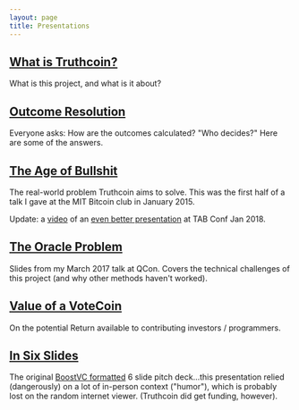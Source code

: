 ```yaml
---
layout: page
title: Presentations
---
```




## [What is Truthcoin?](what-is-truthcoin.pdf)

What is this project, and what is it about?


## [Outcome Resolution](truthcoin-outcomes.pdf)

Everyone asks: How are the outcomes calculated? "Who decides?" Here are some of the answers.

## [The Age of Bullshit](info-problems.pdf)

The real-world problem Truthcoin aims to solve. This was the first half of a talk I gave at the MIT Bitcoin club in January 2015.

Update: a [video](https://www.youtube.com/watch?v=tzaVt7uN4p4) of an [even better presentation](hm-why.pdf) at TAB Conf Jan 2018.

## [The Oracle Problem](https://www.slideshare.net/InfoQ/blockchain-the-oracle-problems)

Slides from my March 2017 talk at QCon. Covers the technical challenges of this project (and why other methods haven't worked).


## [Value of a VoteCoin](hivemind-valuable.pdf)

On the potential Return available to contributing investors / programmers.

<!--


This presentation is confusing way more people than it is helping.

## [Initial Coin Allocations](initial-coin-allocations.pdf)

Who is getting the first Truthcoins? Hint: probably, you!
-->

## [In Six Slides](six-slide-sprint.pdf)

The original [BoostVC formatted](https://medium.com/boost-vc/5-rules-for-the-pitch-deck-d7c7bbc3185d) 6 slide pitch deck...this  presentation relied (dangerously) on a lot of in-person context ("humor"), which is probably lost on the random internet viewer. (Truthcoin did get funding, however).